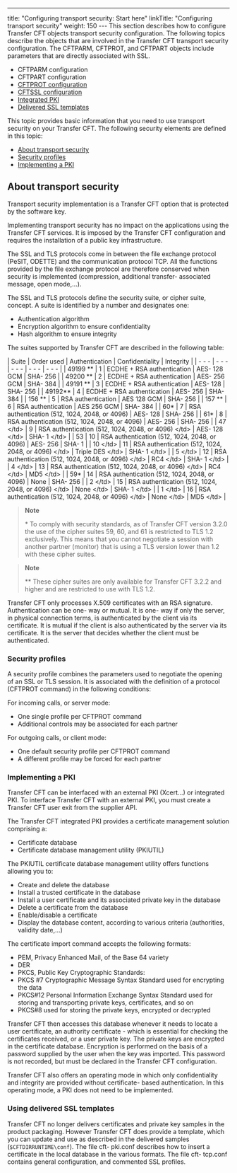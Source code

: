 ---
title: "Configuring  transport security: Start here"
linkTitle: "Configuring transport security"
weight: 150
--- This section describes how to configure Transfer CFT objects transport
security configuration. The following topics describe the objects that
are involved in the Transfer CFT transport security configuration. The
CFTPARM, CFTPROT, and CFTPART objects include parameters that are directly
associated with SSL.

- CFTPARM
    configuration
- CFTPART
    configuration
- [CFTPROT
    configuration](../../c_intro_userinterfaces/about_cftutil/configuring_cft_start_here/cftprot_command_line)
- [CFTSSL
    configuration](transport_security_cftssl)
- [Integrated
    PKI](#Implementing_a_PKI)
- [Delivered SSL templates](#Using)

This topic
provides basic information that you need to use transport security on
your Transfer CFT. The following security elements are defined
in this topic:

- [About
    transport security](#About_Transport_Security)
- [Security
    profiles](#Security_profiles)
- [Implementing
    a PKI](#Implementing_a_PKI)

<span id="About_Transport_Security"></span>

## About transport security

Transport security implementation is a Transfer CFT option that is protected
by the software key.

Implementing transport security has no impact on the applications using
the Transfer CFT services. It is imposed by the Transfer CFT configuration
and requires the installation of a public key infrastructure.

The SSL and TLS protocols come in between the file exchange protocol
(PeSIT, ODETTE) and the communication protocol TCP. All the functions
provided by the file exchange protocol are therefore conserved when security
is implemented (compression, additional transfer- associated message, open
mode,...).

The SSL and TLS protocols define the security suite, or cipher suite,
concept. A suite is identified by a number and designates one:

- Authentication
    algorithm
- Encryption algorithm
    to ensure confidentiality
- Hash
    algorithm to ensure integrity

The suites supported by Transfer CFT are described in the following
table:

| Suite  | Order used | Authentication  | Confidentiality  | Integrity  |
| - - - | - - - | - - - | - - - | - - - |
| 49199 **  | 1  | ECDHE + RSA authentication  | AES- 128 GCM  | SHA- 256  |
| 49200 **  | 2  | ECDHE + RSA authentication  | AES- 256 GCM  | SHA- 384  |
| 49191 **  | 3  | ECDHE + RSA authentication | AES- 128  | SHA- 256  |
| 49192**  | 4  | ECDHE + RSA authentication  | AES- 256  | SHA- 384  |
| 156 **  | 5  | RSA authentication  | AES 128 GCM  | SHA- 256  |
| 157 **  | 6  | RSA authentication  | AES 256 GCM  | SHA- 384  |
| 60*  | 7  | RSA authentication (512, 1024, 2048, or 4096)  | AES- 128  | SHA- 256  |
| 61*  | 8  | RSA authentication (512, 1024, 2048, or 4096)  | AES- 256  | SHA- 256  |
| 47 &lt;/td&gt;  | 9  | RSA authentication (512, 1024, 2048, or 4096) &lt;/td&gt;  | AES- 128 &lt;/td&gt;  | SHA- 1 &lt;/td&gt;  |
| 53  | 10  | RSA authentication (512, 1024, 2048, or 4096)  | AES- 256  | SHA- 1  |
| 10 &lt;/td&gt;  | 11  | RSA authentication (512, 1024, 2048, or 4096) &lt;/td&gt;  | Triple DES &lt;/td&gt;  | SHA- 1 &lt;/td&gt;  |
| 5 &lt;/td&gt;  | 12  | RSA authentication (512, 1024, 2048, or 4096) &lt;/td&gt;  | RC4 &lt;/td&gt;  | SHA- 1 &lt;/td&gt;  |
| 4 &lt;/td&gt;  | 13  | RSA authentication (512, 1024, 2048, or 4096) &lt;/td&gt;  | RC4 &lt;/td&gt;  | MD5 &lt;/td&gt;  |
| 59*  | 14  | RSA authentication (512, 1024, 2048, or 4096)  | None  | SHA- 256  |
| 2 &lt;/td&gt;  | 15  | RSA authentication (512, 1024, 2048, or 4096) &lt;/td&gt;  | None &lt;/td&gt;  | SHA- 1 &lt;/td&gt;  |
| 1 &lt;/td&gt;  | 16  | RSA authentication (512, 1024, 2048, or 4096) &lt;/td&gt;  | None &lt;/td&gt;  | MD5 &lt;/td&gt;  |

> **Note**
>
> \* To comply with security standards, as of Transfer CFT version 3.2.0 the use of the cipher suites 59, 60, and 61 is restricted to TLS 1.2 exclusively. This means that you cannot negotiate a session with another partner (monitor) that is using a TLS version lower than 1.2 with these cipher suites.

> **Note**
>
> \*\* These cipher suites are only available for Transfer CFT 3.2.2 and higher and are restricted to use with TLS 1.2.

Transfer CFT only processes X.509 certificates with an RSA signature.
Authentication can be one- way or mutual. It is one- way if only the server,
in physical connection terms, is authenticated by the client via its certificate.
It is mutual if the client is also authenticated by the server via its
certificate. It is the server that decides whether the client must be
authenticated.

<span id="Security_profiles"></span>

### Security profiles

A security profile combines the parameters used to negotiate the opening
of an SSL or TLS session. It is associated with the definition of a protocol
(CFTPROT command) in the following conditions:

For incoming calls, or server mode:

- One single profile per CFTPROT command
- Additional controls may be associated for each partner

For outgoing calls, or client mode:

- One default security profile per CFTPROT command
- A different profile may be forced for each partner

<span id="Implementing_a_PKI"></span>

### Implementing a PKI

Transfer CFT can be interfaced with an external PKI (Xcert…) or integrated
PKI. To interface Transfer CFT with
an external PKI, you must create a Transfer CFT user exit from the supplier
API.

The Transfer CFT integrated PKI provides
a certificate management solution comprising a:

- Certificate database
- Certificate database
    management utility (PKIUTIL)

The PKIUTIL certificate database management utility offers functions
allowing you to:

- Create and delete
    the database
- Install a trusted
    certificate in the database
- Install a user
    certificate and its associated private key in the database
- Delete a certificate
    from the database
- Enable/disable
    a certificate
- Display the database
    content, according to various criteria (authorities, validity date,...)

The certificate import command accepts the following formats:

- PEM, Privacy
    Enhanced Mail,
    of the Base 64 variety
- DER
- PKCS, Public
    Key Cryptographic
    Standards:
- PKCS #7 Cryptographic
    Message Syntax Standard used for encrypting the data
- PKCS#12 Personal
    Information Exchange Syntax Standard used for storing and transporting
    private keys, certificates, and so on
- PKCS#8 used
    for storing the private keys, encrypted or decrypted

Transfer CFT then accesses
this database whenever it needs to locate a user certificate, an authority
certificate - which is essential for checking the certificates received,
or a user private key. The private keys are encrypted in the certificate
database. Encryption is performed on the basis of a password supplied
by the user when the key was imported. This password is not recorded,
but must be declared in the Transfer CFT configuration.

Transfer CFT also offers an operating mode in which only confidentiality
and integrity are provided without certificate- based authentication. In
this operating mode, a PKI does not need to be implemented.

<span id="Using"></span>

### Using delivered SSL templates

Transfer CFT no longer delivers certificates and private key samples in the product packaging. However Transfer CFT does provide a template, which you can update and use as described in the delivered samples (`$CFTDIRRUNTIME\conf`). The file cft- pki.conf describes how to insert a certificate in the local database in the various formats. The file cft- tcp.conf contains general configuration, and commented SSL profiles.
